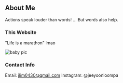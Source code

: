 ## About Me

Actions speak louder than words! ... But words also help.

### This Website

"Life is a marathon" lmao

![baby pic](https://lh3.googleusercontent.com/hhTtv3q0GKqFLAXzZawM2MN7gvll7WsDMci60Q_EkrQZgpL-9yZqSOQuPVOzTOosukFqQUyZ8pHZ9pBhDF7m8YTFQiHKzuA2P3SX9oWotITla4G-OS1RK_IqwVuqniNPG3Vp6PAzsrtAZlNujROp0HR5c5G9-Y0Q9qtUR5gzvwuldpxjmUGQwgFmR5dDTYnhI81ImF9WjKlJgQ1ZFJFcj8IqqmcKFzCayrRV-HEYzri3XssCJD7t7PwU_bhztC2HkyW51Yepy8yYIydPDGyPpA6Tgy_V8aHXOgw5wvvXfB39iblvJHRg29DxjB7CckoX8CsuGsiZOhnqKJactho7cB-zt5IdgSt4plO6FFmf1xSQZ0p8dzYu-4TAbYdkHeTvCxb7WJNKgjkFKuoycyAtskYH5NwXagxJJdhJzl9gR_GE1_YYOIrixhU8a98xCqmBNnRyLPCzN6FacT7pMSNluirHjGxbvWZGtbFSQ8C_nrRpz0lOcQ-RDnVTxd4moO9jmfNteCu_ZT_jqkRMVvoZCBroBBuWwjFz_HOG_AKzvwwNZpRDPDqnliGEd4IZqFoOsZ5U2iufY0mtcj7qhToXujBvizW7msWrxlzJb5dAVjVf5CX3t4yzAFgUpWOx6UtS3GugOw1NRSlIXJkAE7_pdSRFUAz9YCQh2Orc59CT-lLlhBxf3SRmaDI-lKY0QGE=w1068-h1424-no) <!-- .element height=200 width=200 -->

### Contact Info

Email: jlim0430@gmail.com
Instagram: @jeeyoonloompa
